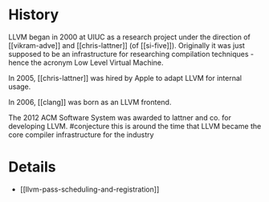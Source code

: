 # History
LLVM began in 2000 at UIUC as a research project under the direction of [[vikram-adve]] and [[chris-lattner]] (of [[si-five]]). Originally it was just supposed to be an infrastructure for researching compilation techniques - hence the acronym Low Level Virtual Machine.

In 2005, [[chris-lattner]] was hired by Apple to adapt LLVM for internal usage.

In 2006, [[clang]] was born as an LLVM frontend.

The 2012 ACM Software System was awarded to lattner and co. for developing LLVM. #conjecture this is around the time that LLVM became the core compiler infrastructure for the industry


# Details
- [[llvm-pass-scheduling-and-registration]]